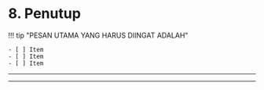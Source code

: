 <!--
CO_OP_TRANSLATOR_METADATA:
{
  "original_hash": "ef7f514ede16a170411752b56bedaa5a",
  "translation_date": "2025-09-24T23:35:00+00:00",
  "source_file": "workshop/docs/instructions/7-Wrap-up.md",
  "language_code": "id"
}
-->
# 8. Penutup

!!! tip "PESAN UTAMA YANG HARUS DIINGAT ADALAH"

    - [ ] Item
    - [ ] Item
    - [ ] Item

---

---

